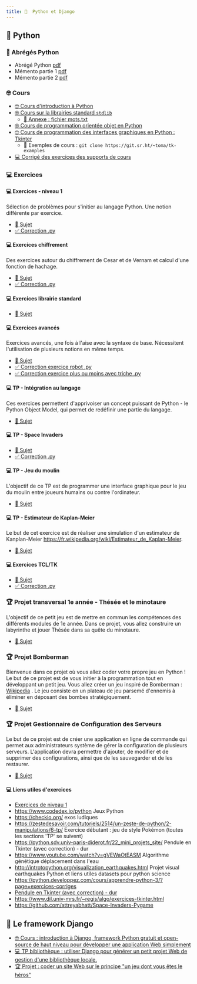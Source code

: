 ```yaml
---
title: 󰌠  Python et Django
---
```


## 󰌠  Python

### 󰌠 Abrégés Python

- Abrégé Python [pdf](/cours/python/abregepython.pdf)
- Mémento partie 1 [pdf](/cours/python/Partie_1_memento_Python_3.pdf)
- Mémento partie 2 [pdf](/cours/python/Partie_2_memento_Python_3.pdf)

### 🤓 Cours

- [🤓 Cours d'introduction à Python](/cours/python/python-cours-niveau1)
- [🤓 Cours sur la librairies standard `stdlib`](/cours/python/python-cours-stdlib)
  - [📄 Annexe : fichier mots.txt](/cours/python/mots.txt)
- [🤓 Cours de programmation orientée objet en Python](/cours/python/python-cours-poo)
- [🤓 Cours de programmation des interfaces graphiques en Python : Tkinter](/cours/python/python-cours-tkinter)
  -  Exemples de cours : `git clone https://git.sr.ht/~toma/tk-examples`
- [💻 Corrigé des exercices des supports de cours](/cours/python/python-exos-cours-corrige)

### 💻  Exercices

#### 💻 Exercices - niveau 1

Sélection de problèmes pour s'initier au langage Python.
Une notion différente par exercice.

- [📄 Sujet](/cours/python/python-exos-niv1)
- [✅ Correction .py](/cours/python/python-exos-niv1_correction.py)

#### 💻 Exercices chiffrement

Des exercices autour du chiffrement de Cesar et de Vernam et calcul d'une fonction de hachage.

- [📄 Sujet](/cours/python/python-exos-chiffrement)
- [✅ Correction .py](/cours/python/python-exos-chiffrement_corrige.py)

#### 💻 Exercices librairie standard

- [📄 Sujet](/cours/python/python-exos-stdlib)

#### 💻 Exercices avancés

Exercices avancés, une fois à l'aise avec la syntaxe de base. Nécessitent l'utilisation de plusieurs notions en même temps.

- [📄 Sujet](/cours/python/python-exos-avance)
- [✅ Correction exercice robot .py](/cours/python/python-exos-avance_correction_robot.py)
- [✅ Correction exercice plus ou moins avec triche .py](/cours/python/python-exos-avance_correction_tricheur.py)

#### 💻 TP - Intégration au langage

Ces exercices permettent d'apprivoiser un concept puissant de Python - le Python Object Model, qui permet de redéfinir une partie du langage.

- [📄 Sujet](/cours/python/python-tp-integration-langage)

#### 💻 TP - Space Invaders

- [📄 Sujet](/cours/python/python-tp-space_invaders)
- [✅ Correction .py](/cours/python/python-tp-space_invaders-correction.py)

#### 💻 TP - Jeu du moulin

L'objectif de ce TP est de programmer une interface graphique pour le jeu du moulin entre joueurs humains ou contre l'ordinateur.

- [📄 Sujet](/cours/python/python-tp-moulin)

#### 💻 TP - Estimateur de Kaplan-Meier

Le but de cet exercice est de réaliser une simulation d'un estimateur de Kanplan-Meier <https://fr.wikipedia.org/wiki/Estimateur_de_Kaplan-Meier>.

- [📄 Sujet](/cours/python/python-kaplan-meier)

#### 💻 Exercices TCL/TK

- [📄 Sujet](/cours/python/python-exos-tk)
- [✅ Correction .py](/cours/python/python-exos-tk_correction.py)

### 🏆 Projet transversal 1e année - Thésée et le minotaure

L'objectif de ce petit jeu est de mettre en commun les compétences des différents modules de 1e année. Dans ce projet, vous allez construire un labyrinthe et jouer Thésée dans sa quête du minotaure.

- [📄 Sujet](/cours/python/projet-transversal-labyrinthe)

### 🏆 Projet Bomberman

Bienvenue dans ce projet où vous allez coder votre propre jeu en Python ! Le but de ce projet est de vous initier à la programmation tout en développant un petit jeu. Vous allez créer un jeu inspiré de Bomberman : [Wikipedia](https://en.wikipedia.org/wiki/Bomberman) . Le jeu consiste en un plateau de jeu parsemé d'ennemis à éliminer en déposant des bombes stratégiquement.

- [📄 Sujet](/cours/python/python-projet-bomberman)

### 🏆 Projet Gestionnaire de Configuration des Serveurs

Le but de ce projet est de créer une application en ligne de commande qui permet aux administrateurs système de gérer la configuration de plusieurs serveurs. L'application devra permettre d'ajouter, de modifier et de supprimer des configurations, ainsi que de les sauvegarder et de les restaurer.

- [📄 Sujet](/cours/python/python-projet-gestion_configs)

#### 💻 Liens utiles d'exercices

- [Exercices de niveau 1](https://supports.uptime-formation.fr/03-python/partie-1/exos-1/)
- <https://www.codedex.io/python> Jeux Python
- <https://checkio.org/> exos ludiques
- <https://zestedesavoir.com/tutoriels/2514/un-zeste-de-python/2-manipulations/6-tp/> Exercice débutant : jeu de style Pokémon (toutes les sections 'TP' se suivent)
- <https://python.sdv.univ-paris-diderot.fr/22_mini_projets_site/> Pendule en Tkinter (avec correction) - dur
- <https://www.youtube.com/watch?v=gVEWaOtEASM> Algorithme génétique déplacement dans l'eau
- <http://introtopython.org/visualization_earthquakes.html> Projet visual earthquakes Python et liens utiles datasets pour python science
- <https://python.developpez.com/cours/apprendre-python-3/?page=exercices-corriges>
- [Pendule en Tkinter (avec correction) - dur](https://python.sdv.univ-paris-diderot.fr/22_mini_projets_site/)
- <https://www.dil.univ-mrs.fr/~regis/algo/exercices-tkinter.html>
- <https://github.com/attreyabhatt/Space-Invaders-Pygame>

##   Le framework Django

- [🤓 Cours : introduction à Django, framework Python gratuit et open-source de haut niveau pour développer une application Web simplement](/cours/python/django/django-cours)
- [💻 TP bibliothèque : utiliser Django pour générer un petit projet Web de gestion d'une bibliothèque locale.](/cours/python/django/django-tp)
- [🏆 Projet : coder un site Web sur le principe "un jeu dont vous êtes le héros"](/cours/python/django/django-jeu-heros)
